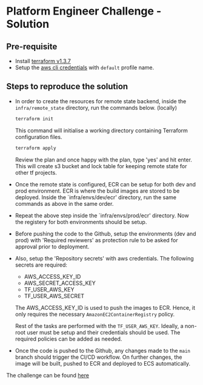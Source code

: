 # Platform Engineer Challenge - Solution

## Pre-requisite
- Install [terraform v1.3.7](https://www.terraform.io/downloads.html)
- Setup the [aws cli credentials](https://docs.aws.amazon.com/cli/latest/userguide/cli-chap-configure.html) with `default` profile name.


## Steps to reproduce the solution
 - In order to create the resources for remote state backend, inside the `infra/remote_state` directory, run the commands below. (locally)

    ```sh
    terraform init
    ```
    This command will initialise a working directory containing Terraform configuration files.

    ```sh
    terraform apply
    ```
    Review the plan and once happy with the plan, type 'yes' and hit enter. This will create s3 bucket and lock table for keeping remote state for other tf projects.

 - Once the remote state is configured, ECR can be setup for both dev and prod environment. ECR is where the build images are stored to be deployed. Inside the `infra/envs/dev/ecr' directory, run the same commands as above in the same order.

 - Repeat the above step inside the `infra/envs/prod/ecr' directory. Now the registery for both environments should be setup.

 - Before pushing the code to the Github, setup the environments (dev and prod) with 'Required reviewers' as protection rule to be asked for approval prior to deployment. 

 - Also, setup the 'Repository secrets' with aws credentials. The following secrets are required:
   - AWS_ACCESS_KEY_ID
   - AWS_SECRET_ACCESS_KEY
   - TF_USER_AWS_KEY
   - TF_USER_AWS_SECRET

   The AWS_ACCESS_KEY_ID is used to push the images to ECR. Hence, it only requires the necessary `AmazonEC2ContainerRegistry` policy.

   Rest of the tasks are performed with the `TF_USER_AWS_KEY`. Ideally, a non-root user must be setup and their credentials should be used. The required policies can be added as needed.

 - Once the code is pushed to the Github, any changes made to the `main` branch should trigger the CI/CD workflow. On further changes, the image will be built, pushed to ECR and deployed to ECS automatically.

 The challenge can be found [here](challenge.md)
